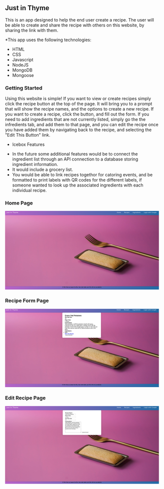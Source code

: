 ## Just in Thyme

This is an app designed to help the end user create a recipe. The user will be able to create and share the recipe with others on this website, by sharing the link with them.

*This app uses the following technologies:
+  HTML   
+  CSS     
+  Javascript
+  NodeJS
+  MongoDB
+  Mongoose

### Getting Started
Using this website is simple! If you want to view or create recipes simply click the recipe button at the top of the page. It will bring you to a prompt that will show the recipe names, and the options to create a new recipe. If you want to create a recipe, click the button, and fill out the form. If you need to add ingredients that are not currently listed, simply go the the infredients tab, and add them to that page, and you can edit the recipe once you have added them by navigating back to the recipe, and selecting the "Edit This Button" link. 

* Icebox Features
+ In the future some additional features would be to connect the ingredient list through an API connection to a database storing ingredient information. 
+ It would include a grocery list.
+ You would be able to link recipes togethor for catoring events, and be formatted to print labels with QR codes for the different labels, if someone wanted to look up the associated ingredients with each individual recipe. 


### Home Page
![](./imgs/homepage_jit.png)

### Recipe Form Page
![](./imgs/recipeform.jit.png)

### Edit Recipe Page
![](./imgs/editRecipe_jit.png)

